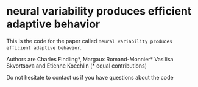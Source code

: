 # neural variability produces efficient adaptive behavior

This is the code for the paper called `neural variability produces efficient adaptive behavior`.

Authors are Charles Findling*, Margaux Romand-Monnier* Vasilisa Skvortsova and Etienne Koechlin (* equal contributions)

Do not hesitate to contact us if you have questions about the code
